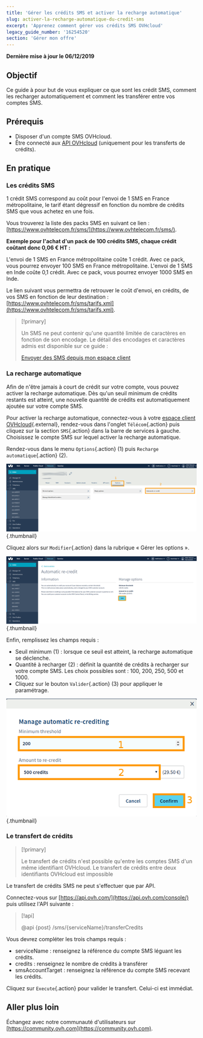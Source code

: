 ```yaml
---
title: 'Gérer les crédits SMS et activer la recharge automatique'
slug: activer-la-recharge-automatique-du-credit-sms
excerpt: 'Apprenez comment gérer vos crédits SMS OVHcloud'
legacy_guide_number: '16254520'
section: 'Gérer mon offre'
---
```


**Dernière mise à jour le 06/12/2019**

## Objectif

Ce guide à pour but de vous expliquer ce que sont les crédit SMS, comment les recharger automatiquement et comment les transférer entre vos comptes SMS.

## Prérequis

* Disposer d'un compte SMS OVHcloud.
* Être connecté aux [API OVHcloud](https://api.ovh.com/console/) (uniquement pour les transferts de crédits).

## En pratique

### **Les crédits SMS**

1 crédit SMS correspond au coût pour l'envoi de 1 SMS en France métropolitaine, le tarif étant dégressif en fonction du nombre de crédits SMS que vous achetez en une fois. 

Vous trouverez la liste des packs SMS en suivant ce lien : [https://www.ovhtelecom.fr/sms/](https://www.ovhtelecom.fr/sms/).

**Exemple pour l'achat d'un pack de 100 crédits SMS, chaque crédit coûtant donc 0,06 € HT :**

L'envoi de 1 SMS en France métropolitaine coûte 1 crédit. Avec ce pack, vous pourrez envoyer 100 SMS en France métropolitaine.
L'envoi de 1 SMS en Inde coûte 0,1 crédit. Avec ce pack, vous pourrez envoyer 1000 SMS en Inde.

Le lien suivant vous permettra de retrouver le coût d'envoi, en crédits, de vos SMS en fonction de leur destination : [https://www.ovhtelecom.fr/sms/tarifs.xml](https://www.ovhtelecom.fr/sms/tarifs.xml).

> [!primary]
>
> Un SMS ne peut contenir qu'une quantité limitée de caractères en fonction de son encodage. Le détail des encodages et caractères admis est disponible sur ce guide :
> 
> [Envoyer des SMS depuis mon espace client](https://docs.ovh.com/fr/sms/envoyer_des_sms_depuis_mon_espace_client/#etape-2-composer-votre-sms)
>

### **La recharge automatique**

Afin de n'être jamais à court de crédit sur votre compte, vous pouvez activer la recharge automatique. Dès qu'un seuil minimum de crédits restants est atteint, une nouvelle quantité de crédits est automatiquement ajoutée sur votre compte SMS.

Pour activer la recharge automatique, connectez-vous à votre [espace client OVHcloud](https://www.ovh.com/auth/?action=gotomanager){.external}, rendez-vous dans l'onglet `Télécom`{.action} puis cliquez sur la section `SMS`{.action} dans la barre de services à gauche. Choisissez le compte SMS sur lequel activer la recharge automatique.

Rendez-vous dans le menu `Options`{.action} (1) puis `Recharge automatique`{.action} (2).

![credit sms](images/smscredit1.png){.thumbnail}

Cliquez alors sur `Modifier`{.action} dans la rubrique « Gérer les options ».

![credit sms](images/smscredit2.png){.thumbnail}

Enfin, remplissez les champs requis :

* Seuil minimum (1) : lorsque ce seuil est atteint, la recharge automatique se déclenche.
* Quantité à recharger (2) : définit la quantité de crédits à recharger sur votre compte SMS. Les choix possibles sont : 100, 200, 250, 500 et 1000.
* Cliquez sur le bouton `Valider`{.action} (3) pour appliquer le paramétrage.

![credit sms](images/smscredit3.png){.thumbnail}

### **Le transfert de crédits**

> [!primary]
>
> Le transfert de crédits n'est possible qu'entre les comptes SMS d'un même identifiant OVHcloud. Le transfert de crédits entre deux identifiants OVHcloud est impossible
>

Le transfert de crédits SMS ne peut s'effectuer que par API.

Connectez-vous sur [https://api.ovh.com/](https://api.ovh.com/console/) puis utilisez l'API suivante :

> [!api]
>
> @api {post} /sms/{serviceName}/transferCredits
>

Vous devrez compléter les trois champs requis :

* serviceName : renseignez la référence du compte SMS léguant les crédits.
* credits : renseignez le nombre de crédits à transférer
* smsAccountTarget : renseignez la référence du compte SMS recevant les crédits.

Cliquez sur `Execute`{.action} pour valider le transfert. Celui-ci est immédiat.

## Aller plus loin

Échangez avec notre communauté d'utilisateurs sur [https://community.ovh.com](https://community.ovh.com).
